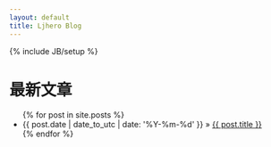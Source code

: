 ```yaml
---
layout: default
title: Ljhero Blog
---
```

{% include JB/setup %}
<h1>最新文章 </h1>
<ul class="posts">
  {% for post in site.posts %}
    <li><span>{{ post.date | date_to_utc | date: '%Y-%m-%d' }}</span> &raquo; <a href="{{ BASE_PATH }}{{ post.url }}">{{ post.title }}</a></li>
  {% endfor %}
</ul>



